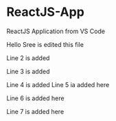 # ReactJS-App
ReactJS Application from VS Code

Hello Sree is edited this file

Line 2 is added 

Line 3 is added

Line 4 is added
Line 5 ia added here 

Line 6 is added here 

Line 7 is added here 
